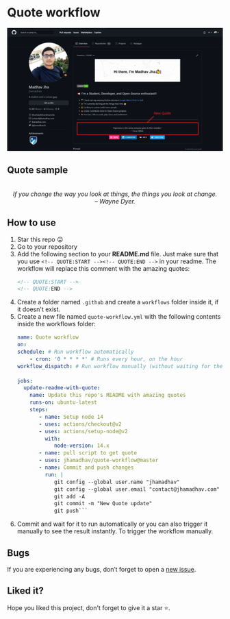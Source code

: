 # Quote workflow

<p align="center">
<a target="_blank" href="https://jhamadhav.com/" alt="Quote demo"><img src="./assests/images/quoteDemo.png"></img></a>
</p>

## Quote sample
<!-- QUOTE:START -->
<p align="center"><br><i>If you change the way you look at things, the things you look at change.</i><br><i>– Wayne Dyer.</i><br></p>      
<!-- QUOTE:END -->

## How to use

1. Star this repo 😛
1. Go to your repository
1. Add the following section to your **README.md** file. Just make sure that you use `<!-- QUOTE:START --><!-- QUOTE:END -->` in your readme. The workflow will replace this comment with the amazing quotes: 
    ```markdown
    <!-- QUOTE:START -->
    <!-- QUOTE:END -->
    ```
1. Create a folder named `.github` and create a `workflows` folder inside it, if it doesn't exist.
1. Create a new file named `quote-workflow.yml` with the following contents inside the workflows folder:
    ```yaml
    name: Quote workflow
    on:
    schedule: # Run workflow automatically
        - cron: '0 * * * *' # Runs every hour, on the hour
    workflow_dispatch: # Run workflow manually (without waiting for the cron to be called), through the Github Actions Workflow page directly

    jobs:
      update-readme-with-quote:
        name: Update this repo's README with amazing quotes
        runs-on: ubuntu-latest
        steps:
           - name: Setup node 14
           - uses: actions/checkout@v2
           - uses: actions/setup-node@v2
             with:
                node-version: 14.x
           - name: pull script to get quote
           - uses: jhamadhav/quote-workflow@master
           - name: Commit and push changes
             run: |
                git config --global user.name "jhamadhav"
                git config --global user.email "contact@jhamadhav.com"
                git add -A
                git commit -m "New Quote update"
                git push```
1. Commit and wait for it to run automatically or you can also trigger it manually to see the result instantly. To trigger the workflow manually.

## Bugs

If you are experiencing any bugs, don’t forget to open a [new issue](https://github.com/jhamadhav/quote-workflow/issues/new).

## Liked it?

Hope you liked this project, don't forget to give it a star ⭐.

